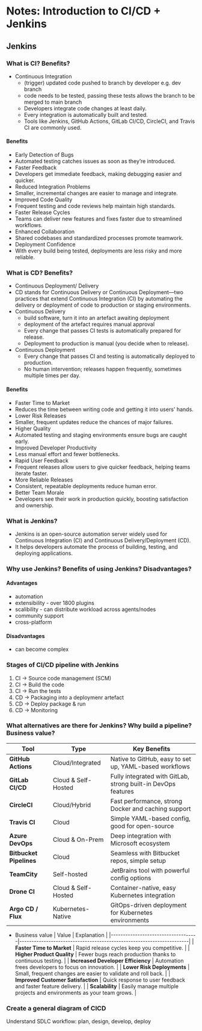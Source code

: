 # Notes: Introduction to CI/CD + Jenkins
## Jenkins  
### What is CI? Benefits?
- Continuous Integration 
  - (trigger) updated code pushed to branch by developer e.g. dev branch
  - code needs to be tested,  passing these tests allows the branch to be merged to main branch
  - Developers integrate code changes at least daily.
  - Every integration is automatically built and tested.
  - Tools like Jenkins, GitHub Actions, GitLab CI/CD, CircleCI, and Travis CI are commonly used.
#### Benefits
- Early Detection of Bugs
- Automated testing catches issues as soon as they’re introduced.
- Faster Feedback
- Developers get immediate feedback, making debugging easier and quicker.
- Reduced Integration Problems
- Smaller, incremental changes are easier to manage and integrate.
- Improved Code Quality
- Frequent testing and code reviews help maintain high standards.
- Faster Release Cycles
- Teams can deliver new features and fixes faster due to streamlined workflows.
- Enhanced Collaboration
- Shared codebases and standardized processes promote teamwork.
- Deployment Confidence
- With every build being tested, deployments are less risky and more reliable.
### What is CD? Benefits?
- Continuous Deployment/ Delivery
- CD stands for Continuous Delivery or Continuous Deployment—two practices that extend Continuous Integration (CI) 
by automating the delivery or deployment of code to production or staging environments.
- Continuous Delivery
  - build software, turn it into an artefact awaiting deployment
  - deployment of the artefact requires manual approval  
  - Every change that passes CI tests is automatically prepared for release.
  - Deployment to production is manual (you decide when to release).
- Continuous Deployment
  - Every change that passes CI and testing is automatically deployed to production.
  - No human intervention; releases happen frequently, sometimes multiple times per day.
#### Benefits 
- Faster Time to Market
- Reduces the time between writing code and getting it into users' hands.
- Lower Risk Releases
- Smaller, frequent updates reduce the chances of major failures.
- Higher Quality
- Automated testing and staging environments ensure bugs are caught early.
- Improved Developer Productivity
- Less manual effort and fewer bottlenecks.
- Rapid User Feedback
- Frequent releases allow users to give quicker feedback, helping teams iterate faster.
- More Reliable Releases
- Consistent, repeatable deployments reduce human error.
- Better Team Morale
- Developers see their work in production quickly, boosting satisfaction and ownership.
### What is Jenkins?
- Jenkins is an open-source automation server widely used for Continuous Integration (CI) and Continuous Delivery/Deployment (CD). 
- It helps developers automate the process of building, testing, and deploying applications. 
### Why use Jenkins? Benefits of using Jenkins? Disadvantages?
#### Advantages
- automation
- extensibility - over 1800 plugins 
- scalibility - can distribute workload across agents/nodes
- community support 
- cross-platform  
#### Disadvantages
- can become complex 
### Stages of CI/CD pipeline with Jenkins
1. CI -> Source code management (SCM)
2. CI -> Build the code
3. CI -> Run the tests
4. CD -> Packaging into a deploymenr artefact
5. CD -> Deploy package & run 
6. CD -> Monitoring
### What alternatives are there for Jenkins? Why build a pipeline? Business value?
| Tool                    | Type                | Key Benefits                                                  |
|-------------------------|---------------------|---------------------------------------------------------------|
| **GitHub Actions**      | Cloud/Integrated    | Native to GitHub, easy to set up, YAML-based workflows        |
| **GitLab CI/CD**        | Cloud & Self-Hosted | Fully integrated with GitLab, strong built-in DevOps features |
| **CircleCI**            | Cloud/Hybrid        | Fast performance, strong Docker and caching support           |
| **Travis CI**           | Cloud               | Simple YAML-based config, good for open-source                |
| **Azure DevOps**        | Cloud & On-Prem     | Deep integration with Microsoft ecosystem                     |
| **Bitbucket Pipelines** | Cloud               | Seamless with Bitbucket repos, simple setup                   |
| **TeamCity**            | Self-hosted         | JetBrains tool with powerful config options                   |
| **Drone CI**            | Cloud & Self-Hosted | Container-native, easy Kubernetes integration                 |
| **Argo CD / Flux**      | Kubernetes-Native   | GitOps-driven deployment for Kubernetes environments          |

- Business value 
| Value                              | Explanation                                                          |
|------------------------------------|----------------------------------------------------------------------|
| **Faster Time to Market**          | Rapid release cycles keep you competitive.                           |
| **Higher Product Quality**         | Fewer bugs reach production thanks to continuous testing.            |
| **Increased Developer Efficiency** | Automation frees developers to focus on innovation.                  |
| **Lower Risk Deployments**         | Small, frequent changes are easier to validate and roll back.        |
| **Improved Customer Satisfaction** | Quick response to user feedback and faster feature delivery.         |
| **Scalability**                    | Easily manage multiple projects and environments as your team grows. |

### Create a general diagram of CICD
Understand SDLC workflow: plan, design, develop, deploy
